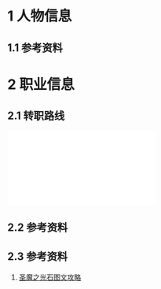 # 1 人物信息

## 1.1 参考资料

# 2 职业信息
## 2.1 转职路线

![转职路线图](../../Excalidraw/转职路线图.md)




## 2.2 参考资料


## 2.3 参考资料
1. [圣魔之光石图文攻略](https://www.wyaq.com/youxi/gonglue/9507_11.html) 

